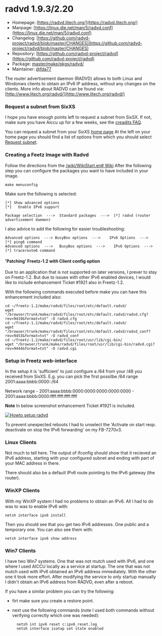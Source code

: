 # radvd 1.9.3/2.20
  - Homepage: [https://radvd.litech.org/](https://radvd.litech.org/)
  - Manpage: [https://linux.die.net/man/5/radvd.conf](https://linux.die.net/man/5/radvd.conf)
  - Changelog: [https://github.com/radvd-project/radvd/blob/master/CHANGES](https://github.com/radvd-project/radvd/blob/master/CHANGES)
  - Repository: [https://github.com/radvd-project/radvd](https://github.com/radvd-project/radvd)
  - Package: [master/make/pkgs/radvd/](https://github.com/Freetz-NG/freetz-ng/tree/master/make/pkgs/radvd/)
  - Maintainer: [@fda77](https://github.com/fda77)

The router advertisement daemon (RADVD) allows to both Linux and
Windonws clients to obtain an IPv6 IP address, without any changes on
the clients.
More info about RADVD can be found via:
[http://www.litech.org/radvd/](http://www.litech.org/radvd/)

### Request a subnet from SixXS

I hope you have enough points left to request a subnet from SixSX.
If not, make sure you have Aiccu up for a few weeks, see the
[creadits
FAQ](http://www.sixxs.net/faq/account/?faq=credits).

You can request a subnet from your SixXS [home
page](https://www.sixxs.net/home/)
At the left on your home page you should find a list of options from
which you should select [Request
subnet](https://www.sixxs.net/home/requestsubnet/).

### Creating a Feetz Image with Radvd

Follow the directions from the [/wiki/WikiStart.en#
Wiki](../index.en.html#%20Wiki)
After the following step you can configure the packages you want to have
included in your image.

```
make menuconfig
```

Make sure the following is selected:

```
[*] Show advanced options
[*]   Enable IPv6 support
```

```
Package selection  --->  Standard packages  --->  [*] radvd (router advertisement daemon)
```

I also advice to add the following for easier troubleshooting:

```
Advanced options  ---> BusyBox options  --->    IPv6 Options  --->   [*] ping6 command
Advanced options  --->   BusyBox options  --->    IPv6 Options  --->   [*] traceroute6 command
```

#### 'Patching' Freetz-1.2 with Client config option

Due to an application that is not supported on later versions, I prever
to stay on Freetz-1.2.
But due to issues with other IPv6 enabled devices, I would like to
include enhancement Ticket #1921 also in Freetz-1.2.

With the following commands executed before make you can have this
enhancement included also:

```
cd ~/freetz-1.2/make/radvd/files/root/etc/default.radvd/
wget "/browser/trunk/make/radvd/files/root/etc/default.radvd/radvd.cfg?rev=9419&format=txt" -O radvd.cfg
cd ~/freetz-1.2/make/radvd/files/root/etc/default.radvd/
wget "/browser/trunk/make/radvd/files/root/etc/default.radvd/radvd_conf?rev=9453&format=txt" -O radvd_conf
cd ~/freetz-1.2/make/radvd/files/root/usr/lib/cgi-bin/
wget "/browser/trunk/make/radvd/files/root/usr/lib/cgi-bin/radvd.cgi?rev=9444&format=txt" -O radvd.cgi
```

### Setup in Freetz web-interface

In the setup it is 'sufficient' to just configure a /64 from your /48
you received from SixXS. E.g. you can pick the first possilbe /64 range
2001:aaaa:bbbb:0000::/64

Network range - 2001:aaaa:bbbb:0000:0000:0000:0000:0000 -
2001:aaaa:bbbb:0000:ffff:ffff:ffff:ffff

**Note** In below screenshot enhancement Ticket #1921 is
included.

[![Howto setup radvd](../screenshots/236_md.jpg)](../screenshots/236.jpg)

To prevent unexpected reboots I had to unselect the 'Activate on start
resp. deactivate on stop the IPv6 forwarding' on my FB-7270v3.

### Linux Clients

Not much to tell here. The output of ifconfig should show that it
recieved an IPv6 address, starting with your configured subnet and
ending with part of your MAC address in there.

There should also be a default IPv6 route pointing to the IPv6 gateway
(the router).

### WinXP Clients

With my WinXP system I had no problems to obtain an IPv6. All I had to
do was to was to enable IPv6 with:

```
netsh interface ipv6 install
```

Then you should see that you get two IPv6 addresses. One public and a
temporary one.
You can also see them with:

```
netsh interface ipv6 show address
```

### Win7 Clients

I have two Win7 systems. One that was not mutch used with IPv6, and one
where I used AICCU locally as a service at startup.
The one that was not mutch used with IPv6 obtained an IPv6 address
immediately. With the other one it took more effort.
After modifying the service to only startup manually I didn't obtain an
IPv6 address from RADVD, even after a reboot.

If you have a similar problem you can try the following:

-   firt make sure you create a restore point.
-   next use the following commands (note I used both commands without
    verifying correctly which one was needed):

    ``` 
      netsh int ipv6 reset c:ipv6_reset.log
      netsh interface isatap set state enabled
    ```
